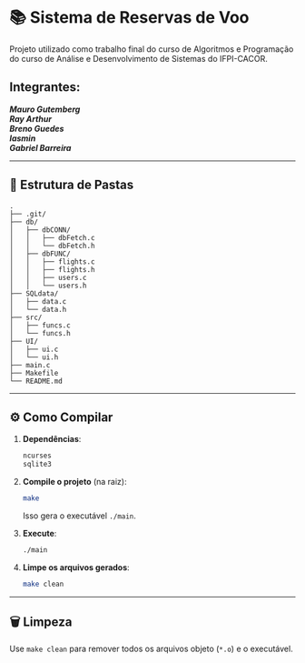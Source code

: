 # 📚 Sistema de Reservas de Voo

Projeto utilizado como trabalho final do curso de Algoritmos e Programação do curso de Análise e Desenvolvimento de Sistemas do IFPI-CACOR.

## Integrantes:  
***Mauro Gutemberg***  
***Ray Arthur***  
***Breno Guedes***  
***Iasmin***  
***Gabriel Barreira***  

---

## 📂 Estrutura de Pastas

```
.
├── .git/
├── db/
│   ├── dbCONN/
│   │   ├── dbFetch.c
│   │   └── dbFetch.h
│   ├── dbFUNC/
│   │   ├── flights.c
│   │   ├── flights.h
│   │   ├── users.c
│   │   └── users.h
├── SQLdata/
│   ├── data.c
│   └── data.h
├── src/
│   ├── funcs.c
│   └── funcs.h
├── UI/
│   ├── ui.c
│   └── ui.h
├── main.c
├── Makefile
└── README.md
```

---

## ⚙️ Como Compilar

1. **Dependências**:

   ```bash
   ncurses
   sqlite3
   ```


2. **Compile o projeto** (na raiz):

   ```bash
   make
   ```

   Isso gera o executável `./main`.

3. **Execute**:

   ```bash
   ./main
   ```

4. **Limpe os arquivos gerados**:

   ```bash
   make clean
   ```

---

## 🗑️ Limpeza

Use `make clean` para remover todos os arquivos objeto (`*.o`) e o executável.
